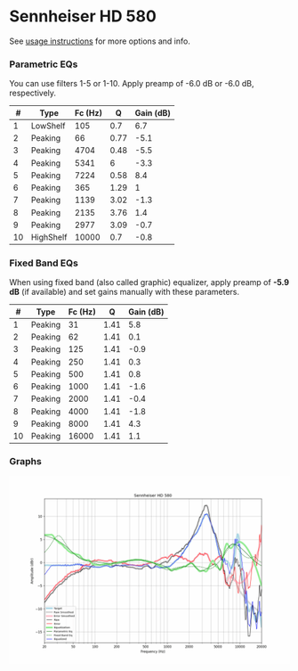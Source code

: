 # Sennheiser HD 580
See [usage instructions](https://github.com/jaakkopasanen/AutoEq#usage) for more options and info.

### Parametric EQs
You can use filters 1-5 or 1-10. Apply preamp of -6.0 dB or -6.0 dB, respectively.

|   # | Type      |   Fc (Hz) |    Q |   Gain (dB) |
|-----|-----------|-----------|------|-------------|
|   1 | LowShelf  |       105 | 0.7  |         6.7 |
|   2 | Peaking   |        66 | 0.77 |        -5.1 |
|   3 | Peaking   |      4704 | 0.48 |        -5.5 |
|   4 | Peaking   |      5341 | 6    |        -3.3 |
|   5 | Peaking   |      7224 | 0.58 |         8.4 |
|   6 | Peaking   |       365 | 1.29 |         1   |
|   7 | Peaking   |      1139 | 3.02 |        -1.3 |
|   8 | Peaking   |      2135 | 3.76 |         1.4 |
|   9 | Peaking   |      2977 | 3.09 |        -0.7 |
|  10 | HighShelf |     10000 | 0.7  |        -0.8 |

### Fixed Band EQs
When using fixed band (also called graphic) equalizer, apply preamp of **-5.9 dB** (if available) and set gains manually with these parameters.

|   # | Type    |   Fc (Hz) |    Q |   Gain (dB) |
|-----|---------|-----------|------|-------------|
|   1 | Peaking |        31 | 1.41 |         5.8 |
|   2 | Peaking |        62 | 1.41 |         0.1 |
|   3 | Peaking |       125 | 1.41 |        -0.9 |
|   4 | Peaking |       250 | 1.41 |         0.3 |
|   5 | Peaking |       500 | 1.41 |         0.8 |
|   6 | Peaking |      1000 | 1.41 |        -1.6 |
|   7 | Peaking |      2000 | 1.41 |        -0.4 |
|   8 | Peaking |      4000 | 1.41 |        -1.8 |
|   9 | Peaking |      8000 | 1.41 |         4.3 |
|  10 | Peaking |     16000 | 1.41 |         1.1 |

### Graphs
![](./Sennheiser%20HD%20580.png)
